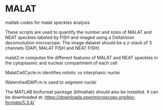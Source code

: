 # MALAT
matlab codes for malat speckles analysis

These scripts are used to quantify the number and sizes of MALAT and NEAT speckles labeled by FISH and imaged using a DeltaVsion deconvolution microscope. The image dataset should be a z-stack of 3 channels (DAPI, MALAT FISH and NEAT FISH).

malat2.m computes the different features of MALAT and NEAT speckles in the cytoplasmic and nuclear compartment of each cell

MalatCellCycle.m identifies mitotic vs interphasic nuclei

WatershedDAPI.m is used to segment nuclei

The MATLAB bioformat package (bfmatlab) should also be installed. It can be downloaded at:
https://downloads.openmicroscopy.org/bio-formats/5.3.4/

